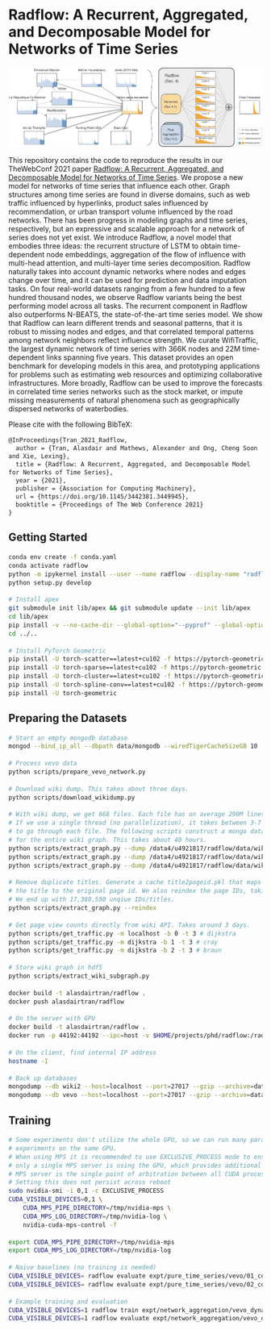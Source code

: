 # Radflow: A Recurrent, Aggregated, and Decomposable Model for Networks of Time Series

![Teaser](figures/teaser.png)

This repository contains the code to reproduce the results in our TheWebConf
2021 paper [Radflow: A Recurrent, Aggregated, and Decomposable Model for
Networks of Time Series](). We propose a new model for networks of time series
that influence each other. Graph structures among time series are found in
diverse domains, such as web traffic influenced by hyperlinks, product sales
influenced by recommendation, or urban transport volume influenced by the road
networks. There has been progress in modeling graphs and time series,
respectively, but an expressive and scalable approach for a network of series
does not yet exist. We introduce Radflow, a novel model that embodies three
ideas: the recurrent structure of LSTM to obtain time-dependent node
embeddings, aggregation of the flow of influence with multi-head attention, and
multi-layer time series decomposition. Radflow naturally takes into account
dynamic networks where nodes and edges change over time, and it can be used for
prediction and data imputation tasks. On four real-world datasets ranging from
a few hundred to a few hundred thousand nodes, we observe Radflow variants
being the best performing model across all tasks. The recurrent component in
Radflow also outperforms N-BEATS, the state-of-the-art time series model. We
show that Radflow can learn different trends and seasonal patterns, that it is
robust to missing nodes and edges, and that correlated temporal patterns among
network neighbors reflect influence strength. We curate WifiTraffic, the
largest dynamic network of time series with 366K nodes and 22M time-dependent
links spanning five years. This dataset provides an open benchmark for
developing models in this area, and prototyping applications for problems such
as estimating web resources and optimizing collaborative infrastructures. More
broadly, Radflow can be used to improve the forecasts in correlated time series
networks such as the stock market, or impute missing measurements of natural
phenomena such as geographically dispersed networks of waterbodies.

Please cite with the following BibTeX:

```raw
@InProceedings{Tran_2021_Radflow,
  author = {Tran, Alasdair and Mathews, Alexander and Ong, Cheng Soon and Xie, Lexing},
  title = {Radflow: A Recurrent, Aggregated, and Decomposable Model for Networks of Time Series},
  year = {2021},
  publisher = {Association for Computing Machinery},
  url = {https://doi.org/10.1145/3442381.3449945},
  booktitle = {Proceedings of The Web Conference 2021}
}
```

## Getting Started

```sh
conda env create -f conda.yaml
conda activate radflow
python -m ipykernel install --user --name radflow --display-name "radflow"
python setup.py develop

# Install apex
git submodule init lib/apex && git submodule update --init lib/apex
cd lib/apex
pip install -v --no-cache-dir --global-option="--pyprof" --global-option="--cpp_ext" --global-option="--cuda_ext" ./
cd ../..

# Install PyTorch Geometric
pip install -U torch-scatter==latest+cu102 -f https://pytorch-geometric.com/whl/torch-1.6.0.html
pip install -U torch-sparse==latest+cu102 -f https://pytorch-geometric.com/whl/torch-1.6.0.html
pip install -U torch-cluster==latest+cu102 -f https://pytorch-geometric.com/whl/torch-1.6.0.html
pip install -U torch-spline-conv==latest+cu102 -f https://pytorch-geometric.com/whl/torch-1.6.0.html
pip install -U torch-geometric
```

## Preparing the Datasets

```sh
# Start an empty mongodb database
mongod --bind_ip_all --dbpath data/mongodb --wiredTigerCacheSizeGB 10

# Process vevo data
python scripts/prepare_vevo_network.py

# Download wiki dump. This takes about three days.
python scripts/download_wikidump.py

# With wiki dump, we get 668 files. Each file has on average 290M lines.
# If we use a single thread (no parallelization), it takes between 3-7 hours
# to go through each file. The following scripts construct a mongo database
# for the entire wiki graph. This takes about 40 hours.
python scripts/extract_graph.py --dump /data4/u4921817/radflow/data/wikidump --host dijkstra --n-jobs 24 --total 232 --split 0 # braun
python scripts/extract_graph.py --dump /data4/u4921817/radflow/data/wikidump --host dijkstra --n-jobs 20 --total 232 --split 1 # cray
python scripts/extract_graph.py --dump /data4/u4921817/radflow/data/wikidump --host dijkstra --n-jobs 20 --total 232 --split 2 # cray

# Remove duplicate titles. Generate a cache title2pageid.pkl that maps
# the title to the original page id. We also reindex the page IDs, taking 3h.
# We end up with 17,380,550 unqiue IDs/titles.
python scripts/extract_graph.py --reindex

# Get page view counts directly from wiki API. Takes around 3 days.
python scripts/get_traffic.py -m localhost -b 0 -t 3 # dijkstra
python scripts/get_traffic.py -m dijkstra -b 1 -t 3 # cray
python scripts/get_traffic.py -m dijkstra -b 2 -t 3 # braun

# Store wiki graph in hdf5
python scripts/extract_wiki_subgraph.py

docker build -t alasdairtran/radflow .
docker push alasdairtran/radflow

# On the server with GPU
docker build -t alasdairtran/radflow .
docker run -p 44192:44192 --ipc=host -v $HOME/projects/phd/radflow:/radflow alasdairtran/radflow

# On the client, find internal IP address
hostname -I

# Back up databases
mongodump --db wiki2 --host=localhost --port=27017 --gzip --archive=data/mongobackups/wiki-2020-09-17.gz
mongodump --db vevo --host=localhost --port=27017 --gzip --archive=data/mongobackups/vevo-2020-09-17.gz
```

## Training

```sh
# Some experiments don't utilize the whole GPU, so we can run many parallel
# experiments on the same GPU.
# When using MPS it is recommended to use EXCLUSIVE_PROCESS mode to ensure that
# only a single MPS server is using the GPU, which provides additional insurance that the
# MPS server is the single point of arbitration between all CUDA processes for that GPU.
# Setting this does not persist across reboot
sudo nvidia-smi -i 0,1 -c EXCLUSIVE_PROCESS
CUDA_VISIBLE_DEVICES=0,1 \
    CUDA_MPS_PIPE_DIRECTORY=/tmp/nvidia-mps \
    CUDA_MPS_LOG_DIRECTORY=/tmp/nvidia-log \
    nvidia-cuda-mps-control -f

export CUDA_MPS_PIPE_DIRECTORY=/tmp/nvidia-mps
export CUDA_MPS_LOG_DIRECTORY=/tmp/nvidia-log

# Naive baselines (no training is needed)
CUDA_VISIBLE_DEVICES= radflow evaluate expt/pure_time_series/vevo/01_copying_previous_day/config.yaml
CUDA_VISIBLE_DEVICES= radflow evaluate expt/pure_time_series/vevo/02_copying_previous_week/config.yaml

# Example training and evaluation
CUDA_VISIBLE_DEVICES=1 radflow train expt/network_aggregation/vevo_dynamic/imputation/one_hop/15_radflow/config.yaml -f
CUDA_VISIBLE_DEVICES=1 radflow evaluate expt/network_aggregation/vevo_dynamic/imputation/one_hop/15_radflow/config.yaml -m expt/network_aggregation/vevo_dynamic/imputation/one_hop/15_radflow/serialization/best.th
```
